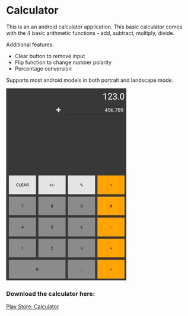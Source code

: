 # Calculator

This is an an android calculator application. This basic calculator comes with the 4 basic arithmetic functions - add, subtract, multiply, divide.

Additional features:
- Clear button to remove input
- Flip function to change number polarity
- Percentage conversion

Supports most android models in both portrait and landscape mode.

![alt text](https://github.com/aloychow/Calculator/blob/main/images/image_1.png "Calculator")

### Download the calculator here:
[Play Store: Calculator](https://play.google.com/store/apps/details?id=com.aloy.aloysiuschow.calculator)
